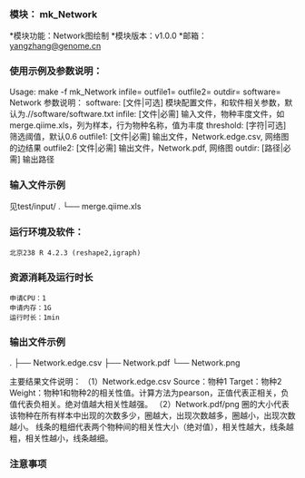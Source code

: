 ### 模块： mk_Network

*模块功能：Network图绘制
*模块版本：v1.0.0
*邮箱： yangzhang@genome.cn

### 使用示例及参数说明：

Usage:
	 make -f mk_Network infile= outfile1= outfile2= outdir= software= Network
参数说明：
	 software: [文件|可选]  模块配置文件，和软件相关参数，默认为.//software/software.txt 
	 infile: [文件|必需]  输入文件，物种丰度文件，如merge.qiime.xls，列为样本，行为物种名称，值为丰度
	 threshold: [字符|可选]  筛选阈值，默认0.6
	 outfile1: [文件|必需]  输出文件，Network.edge.csv, 网络图的边结果
	 outfile2: [文件|必需]  输出文件，Network.pdf, 网络图
	 outdir: [路径|必需]   输出路径 

### 输入文件示例
见test/input/
.
└── merge.qiime.xls

### 运行环境及软件：
	北京238 R 4.2.3 (reshape2,igraph)

### 资源消耗及运行时长
	申请CPU：1
	申请内存：1G
	运行时长：1min

### 输出文件示例
.
├── Network.edge.csv
├── Network.pdf
└── Network.png

主要结果文件说明：
（1）Network.edge.csv
Source：物种1
Target：物种2
Weight：物种1和物种2的相关性值。计算方法为pearson，正值代表正相关，负值代表负相关。绝对值越大相关性越强。
（2）Network.pdf/png
圈的大小代表该物种在所有样本中出现的次数多少，圈越大，出现次数越多，圈越小，出现次数越小。
线条的粗细代表两个物种间的相关性大小（绝对值），相关性越大，线条越粗，相关性越小，线条越细。

### 注意事项
